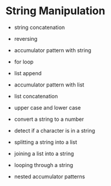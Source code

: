 # String Manipulation

* string concatenation
* reversing
* accumulator pattern with string
* for loop
* list append
* accumulator pattern with list
* list concatenation

* upper case and lower case
* convert a string to a number

* detect if a character is in a string
* splitting a string into a list
* joining a list into a string
* looping through a string
* nested accumulator patterns
